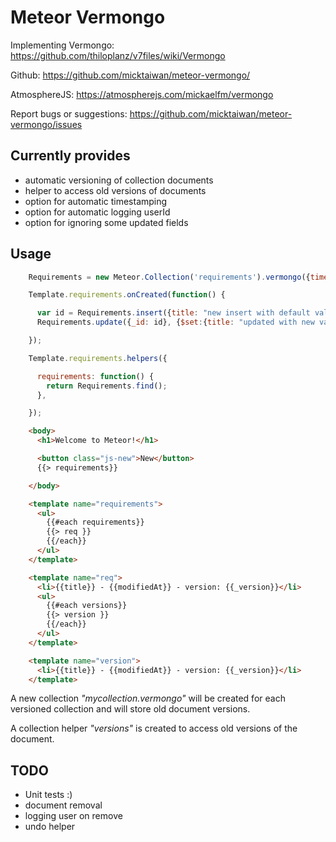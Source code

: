 # Meteor Vermongo

Implementing Vermongo:
https://github.com/thiloplanz/v7files/wiki/Vermongo

Github:
https://github.com/micktaiwan/meteor-vermongo/

AtmosphereJS:
https://atmospherejs.com/mickaelfm/vermongo

Report bugs or suggestions:
https://github.com/micktaiwan/meteor-vermongo/issues

## Currently provides

* automatic versioning of collection documents
* helper to access old versions of documents
* option for automatic timestamping
* option for automatic logging userId
* option for ignoring some updated fields


## Usage


```javascript
    Requirements = new Meteor.Collection('requirements').vermongo({timestamps: true, userId: 'modifierId', ignoredFields: ['rank']});

    Template.requirements.onCreated(function() {

      var id = Requirements.insert({title: "new insert with default value"});
      Requirements.update({_id: id}, {$set:{title: "updated with new value !"}});

    });

    Template.requirements.helpers({

      requirements: function() {
        return Requirements.find();
      },

    });
```


```html
    <body>
      <h1>Welcome to Meteor!</h1>

      <button class="js-new">New</button>
      {{> requirements}}

    </body>

    <template name="requirements">
      <ul>
        {{#each requirements}}
        {{> req }}
        {{/each}}
      </ul>
    </template>

    <template name="req">
      <li>{{title}} - {{modifiedAt}} - version: {{_version}}</li>
      <ul>
        {{#each versions}}
        {{> version }}
        {{/each}}
      </ul>
    </template>

    <template name="version">
      <li>{{title}} - {{modifiedAt}} - version: {{_version}}</li>
    </template>
```

A new collection *"mycollection.vermongo"* will be created for each versioned collection and will store old document versions.

A collection helper *"versions"* is created to access old versions of the document.


## TODO

* Unit tests :)
* document removal
* logging user on remove
* undo helper
